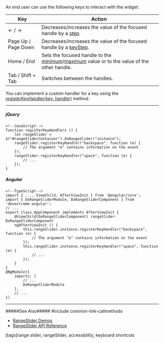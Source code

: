 An end user can use the following keys to interact with the widget.

<div class="simple-table">
  <table>
    <thead>
    <tr>
      <th>Key</th>
      <th>Action</th>
    </tr>
    </thead>
    <tbody>
    <tr>
      <td>&larr; / &rarr; </td>
      <td>Decreases/increases the value of the focused handle by a <a href="/Documentation/17_1/ApiReference/UI_Widgets/dxRangeSlider/Configuration/#step">step</a>.</td>
    </tr>
    <tr>
      <td>Page Up / Page Down</td>
      <td>Decreases/increases the value of the focused handle by a <a href="/Documentation/17_1/ApiReference/UI_Widgets/dxRangeSlider/Configuration/#keyStep">keyStep</a>.</td>
    </tr>
    <tr>
      <td>Home / End</td>
      <td>Sets the focused handle to the <a href="/Documentation/17_1/ApiReference/UI_Widgets/dxRangeSlider/Configuration/#min">minimum</a>/<a href="/Documentation/17_1/ApiReference/UI_Widgets/dxRangeSlider/Configuration/#max">maximum</a> value or to the value of the other handle.</td>
    </tr>
    <tr>
      <td>Tab / Shift + Tab</td>
      <td>Switches between the handles.</td>
    </tr>
    </tbody>
  </table>
</div>

You can implement a custom handler for a key using the [registerKeyHandler(key, handler)](/api-reference/10%20UI%20Widgets/Widget/3%20Methods/registerKeyHandler(key_handler).md '/Documentation/ApiReference/UI_Widgets/dxRangeSlider/Methods/#registerKeyHandlerkey_handler') method.

---
##### jQuery

    <!--JavaScript-->
    function registerKeyHandlers () {
        let rangeSlider =  $("#rangeSliderContainer").dxRangeSlider("instance");
        rangeSlider.registerKeyHandler("backspace", function (e) {
            // The argument "e" contains information on the event
        });
        rangeSlider.registerKeyHandler("space", function (e) {
            // ...
        });
    }
    

##### Angular

    <!--TypeScript-->
    import { ..., ViewChild, AfterViewInit } from '@angular/core';
    import { DxRangeSliderModule, DxRangeSliderComponent } from 'devextreme-angular';
    // ...
    export class AppComponent implements AfterViewInit {
        @ViewChild(DxRangeSliderComponent) rangeSlider: DxRangeSliderComponent
        ngAfterViewInit () {
            this.rangeSlider.instance.registerKeyHandler("backspace", function (e) {
                // The argument "e" contains information on the event
            });
            this.rangeSlider.instance.registerKeyHandler("space", function (e) {
                // ...
            });
        }
    }
    @NgModule({
        imports: [
            // ...
            DxRangeSliderModule
        ],
        // ...
    })

---

#####See Also#####
#include common-link-callmethods
- [RangeSlider Demos](https://js.devexpress.com/Demos/WidgetsGallery/#demo/forms_and_multi-purpose-range_slider-overview)
- [RangeSlider API Reference](/api-reference/10%20UI%20Widgets/dxRangeSlider '/Documentation/ApiReference/UI_Widgets/dxRangeSlider/')

[tags]range slider, rangeSlider, accessibility, keyboard shortcuts